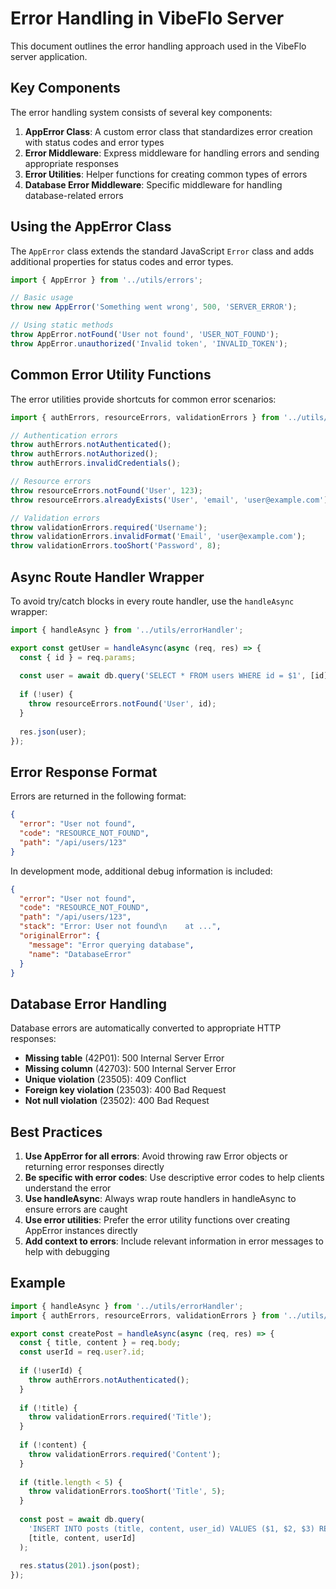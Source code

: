 # Error Handling in VibeFlo Server

This document outlines the error handling approach used in the VibeFlo server application.

## Key Components

The error handling system consists of several key components:

1. **AppError Class**: A custom error class that standardizes error creation with status codes and error types
2. **Error Middleware**: Express middleware for handling errors and sending appropriate responses
3. **Error Utilities**: Helper functions for creating common types of errors
4. **Database Error Middleware**: Specific middleware for handling database-related errors

## Using the AppError Class

The `AppError` class extends the standard JavaScript `Error` class and adds additional properties for status codes and error types.

```typescript
import { AppError } from '../utils/errors';

// Basic usage
throw new AppError('Something went wrong', 500, 'SERVER_ERROR');

// Using static methods
throw AppError.notFound('User not found', 'USER_NOT_FOUND');
throw AppError.unauthorized('Invalid token', 'INVALID_TOKEN');
```

## Common Error Utility Functions

The error utilities provide shortcuts for common error scenarios:

```typescript
import { authErrors, resourceErrors, validationErrors } from '../utils/errorUtils';

// Authentication errors
throw authErrors.notAuthenticated();
throw authErrors.notAuthorized();
throw authErrors.invalidCredentials();

// Resource errors
throw resourceErrors.notFound('User', 123);
throw resourceErrors.alreadyExists('User', 'email', 'user@example.com');

// Validation errors
throw validationErrors.required('Username');
throw validationErrors.invalidFormat('Email', 'user@example.com');
throw validationErrors.tooShort('Password', 8);
```

## Async Route Handler Wrapper

To avoid try/catch blocks in every route handler, use the `handleAsync` wrapper:

```typescript
import { handleAsync } from '../utils/errorHandler';

export const getUser = handleAsync(async (req, res) => {
  const { id } = req.params;
  
  const user = await db.query('SELECT * FROM users WHERE id = $1', [id]);
  
  if (!user) {
    throw resourceErrors.notFound('User', id);
  }
  
  res.json(user);
});
```

## Error Response Format

Errors are returned in the following format:

```json
{
  "error": "User not found",
  "code": "RESOURCE_NOT_FOUND",
  "path": "/api/users/123"
}
```

In development mode, additional debug information is included:

```json
{
  "error": "User not found",
  "code": "RESOURCE_NOT_FOUND",
  "path": "/api/users/123",
  "stack": "Error: User not found\n    at ...",
  "originalError": {
    "message": "Error querying database",
    "name": "DatabaseError"
  }
}
```

## Database Error Handling

Database errors are automatically converted to appropriate HTTP responses:

- **Missing table** (42P01): 500 Internal Server Error
- **Missing column** (42703): 500 Internal Server Error
- **Unique violation** (23505): 409 Conflict
- **Foreign key violation** (23503): 400 Bad Request
- **Not null violation** (23502): 400 Bad Request

## Best Practices

1. **Use AppError for all errors**: Avoid throwing raw Error objects or returning error responses directly
2. **Be specific with error codes**: Use descriptive error codes to help clients understand the error
3. **Use handleAsync**: Always wrap route handlers in handleAsync to ensure errors are caught
4. **Use error utilities**: Prefer the error utility functions over creating AppError instances directly
5. **Add context to errors**: Include relevant information in error messages to help with debugging

## Example

```typescript
import { handleAsync } from '../utils/errorHandler';
import { authErrors, resourceErrors, validationErrors } from '../utils/errorUtils';

export const createPost = handleAsync(async (req, res) => {
  const { title, content } = req.body;
  const userId = req.user?.id;
  
  if (!userId) {
    throw authErrors.notAuthenticated();
  }
  
  if (!title) {
    throw validationErrors.required('Title');
  }
  
  if (!content) {
    throw validationErrors.required('Content');
  }
  
  if (title.length < 5) {
    throw validationErrors.tooShort('Title', 5);
  }
  
  const post = await db.query(
    'INSERT INTO posts (title, content, user_id) VALUES ($1, $2, $3) RETURNING *',
    [title, content, userId]
  );
  
  res.status(201).json(post);
}); 
